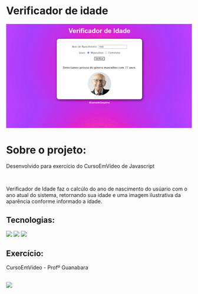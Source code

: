 <h1> Verificador de idade </h1>


![alt text](https://github.com/leogonccalves/Verificador_de_idade/blob/Origin/VerificadordeIdade.gif)


<div>
<h1>Sobre o projeto: </h1>

<p>Desenvolvido para exercício do CursoEmVídeo de Javascript</p><br>
<p>Verificador de Idade faz o calcúlo do ano de nascimento do usúario com o ano atual do sistema, retornando sua idade e uma imagem ilustrativa da aparência conforme informado a idade.</p>
  
</div>
<div>
  <h2>Tecnologias: </h2>
  <img src="https://img.icons8.com/color/48/000000/html-5--v1.png"/> <img src="https://img.icons8.com/color/48/000000/css3.png"/> <img src="https://img.icons8.com/color/48/000000/javascript--v1.png"/>
  
</div>
<div>
  <h2>Exercício: </h2>
<p>CursoEmVídeo - Profº Guanabara</p><br> 
  <a href= "https://www.youtube.com/watch?v=f5es-PpaUI8&list=PLntvgXM11X6pi7mW0O4ZmfUI1xDSIbmTm&index=27" ><img src= "https://img.shields.io/badge/YouTube-FF0000?style=for-the-badge&logo=youtube&logoColor=white"> 
</div>
